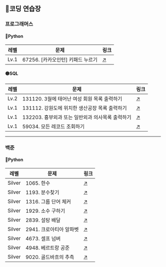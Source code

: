 ## 📃코딩 연습장

### 프로그래머스
#### 🔵Python
|레벨|문제|링크|
| ----- | ----- | -----| 
|Lv.1|67256. [카카오인턴] 키패드 누르기|[↗️](프로그래머스/1/67256. ［카카오 인턴］ 키패드 누르기)|





#### 🟡SQL
|레벨|문제|링크|
| ----- | ----- |-----| 
|Lv.2|131120. 3월에 태어난 여성 회원 목록 출력하기|[↗️](프로그래머스/2/131120. 3월에 태어난 여성 회원 목록 출력하기)|
|Lv.1|131112. 강원도에 위치한 생산공장 목록 출력하기|[↗️](프로그래머스/1/131112. 강원도에 위치한 생산공장 목록 출력하기)|
|Lv.1|132203. 흉부외과 또는 일반외과 의사목록 출력하기|[↗️](프로그래머스/1/132203. 흉부외과 또는 일반외과 의사 목록 출력하기)|
|Lv.1|59034. 모든 레코드 조회하기|[↗️](프로그래머스/1/59034. 모든 레코드 조회하기)|






---

### 백준
#### 🔵Python
|레벨|문제|링크|
|-----|-----|-----|
|Silver|1065. 한수|[↗️](백준/Silver/1065. 한수)|
|Silver|1193. 분수찾기|[↗️](백준/Silver/1193. 분수찾기)|
|Silver|1316. 그룹 단어 체커|[↗️](백준/Silver/1316. 그룹 단어 체커)|
|Silver|1929. 소수 구하기|[↗️](백준/Silver/1929. 소수 구하기)|
|Silver|2839. 설탕 배달|[↗️](백준/Silver/2839. 설탕 배달)|
|Silver|2941. 크로아티아 알파벳|[↗️](백준/Silver/2941. 크로아티아 알파벳)|
|Silver|4673. 셀프 넘버|[↗️](백준/Silver/4673. 셀프 넘버)|
|Silver|4948. 베르트랑 공준|[↗️](백준/Silver/4948. 베르트랑 공준)|
|Silver|9020. 골드바흐의 추측|[↗️](백준/Silver/9020. 골드바흐의 추측)|



